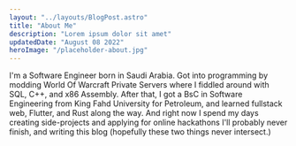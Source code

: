 ```yaml
---
layout: "../layouts/BlogPost.astro"
title: "About Me"
description: "Lorem ipsum dolor sit amet"
updatedDate: "August 08 2022"
heroImage: "/placeholder-about.jpg"
---
```


I'm a Software Engineer born in Saudi Arabia. Got into programming by modding World Of Warcraft Private Servers where I fiddled around with SQL, C++, and x86 Assembly. After that, I got a BsC in Software Engineering from King Fahd University for Petroleum, and learned fullstack web, Flutter, and Rust along the way. And right now I spend my days creating side-projects and applying for online hackathons I'll probably never finish, and writing this blog (hopefully these two things never intersect.)